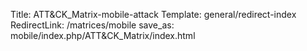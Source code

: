 Title: ATT&CK_Matrix-mobile-attack
Template: general/redirect-index
RedirectLink: /matrices/mobile
save_as: mobile/index.php/ATT&CK_Matrix/index.html
